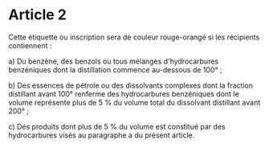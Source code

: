# Article 2

Cette étiquette ou inscription sera de couleur rouge-orangé si les récipients contiennent :

a) Du benzène, des benzols ou tous mélanges d'hydrocarbures benzéniques dont la distillation commence au-dessous de 100° ;

b) Des essences de pétrole ou des dissolvants complexes dont la fraction distillant avant 100° renferme des hydrocarbures benzéniques dont le volume représente plus de 5 % du volume total du dissolvant distillant avant 200° ;

c) Des produits dont plus de 5 % du volume est constitué par des hydrocarbures visés au paragraphe a du présent article.

